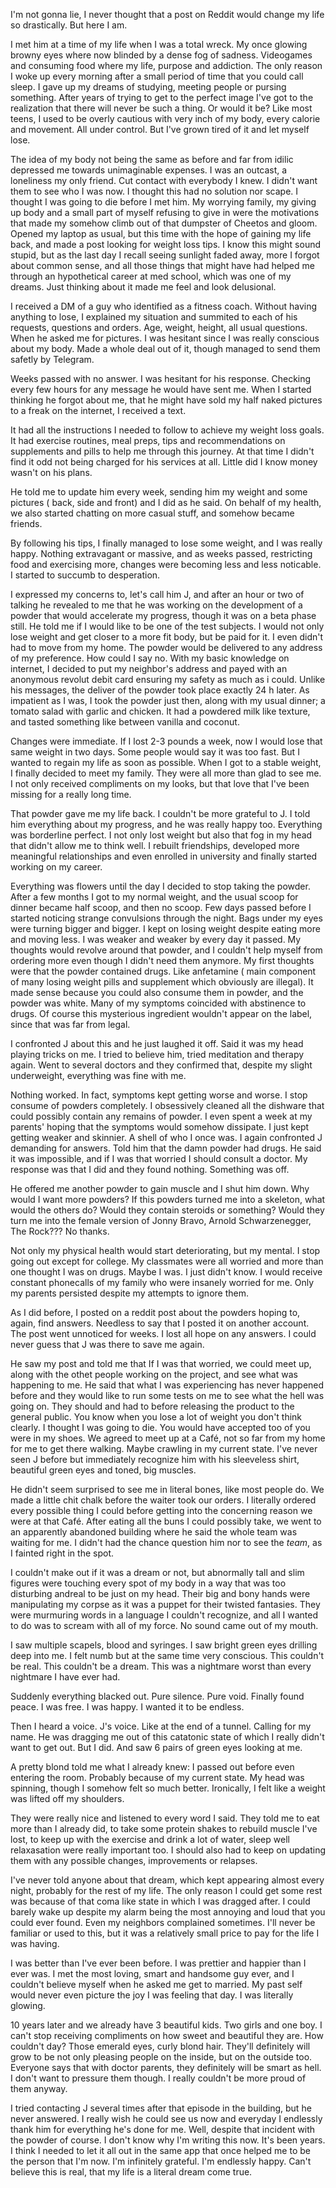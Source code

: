 I'm not gonna lie, I never thought that a post on Reddit would change my life so drastically. But here I am.

I met him at a time of my life when I was a total wreck. My once glowing browny eyes where now blinded by a dense fog of sadness. Videogames and consuming food where my life, purpose and addiction. The only reason I woke up every morning after a small period of time that you could call sleep. I gave up my dreams of studying, meeting people or pursing something. After years of trying to get to the perfect image I've got to the realization that there will never be such a thing. Or would it be? Like most teens, I used to be overly cautious with very inch of my body, every calorie and movement. All under control. But I've grown tired of it and let myself lose.

The idea of my body not being the same as before  and far from idilic depressed me towards unimaginable expenses. I was an outcast, a loneliness my only friend. Cut contact with everybody I knew. I didn't want them to see who I was now. I thought this had no solution nor scape. I thought I was going to die before I met him.
My worrying family, my giving up body and a small part of myself refusing to give in were the motivations that made my somehow climb out of that dumpster of Cheetos and gloom. Opened my laptop as usual, but this time with the hope of gaining my life back, and made a post looking for weight loss tips. I know this might sound stupid, but as the last day I recall seeing sunlight faded away, more I forgot about common sense, and all those things that might have had helped me through an hypothetical career at med school, which was one of my dreams. Just thinking about it made me feel and look delusional.

I received a DM of a guy who identified as a fitness coach. Without having anything to lose, I explained my situation and summited to each of his requests, questions and orders. Age, weight, height, all usual questions. When he asked me for pictures. I was hesitant since I was really conscious about my body. Made a whole deal out of it, though managed to send them safetly by Telegram. 

Weeks passed with no answer. I was hesitant for his response. Checking every few hours for any message he would have sent me. When I started thinking he forgot about me, that he might have sold my half naked pictures to a freak on the internet, I received a text.

It had all the instructions I needed to follow to achieve my weight loss goals. It had exercise routines, meal preps, tips and recommendations on supplements and pills to help me through this journey. At that time I didn't find it odd not being charged for his services at all. Little did I know money wasn't on his plans.

He told me to update him every week, sending him my weight and some pictures ( back, side and front) and I did as he said. On behalf of my health, we also started chatting on more casual stuff, and somehow became friends. 

By following his tips, I finally managed to lose some weight, and I was really happy. Nothing extravagant or massive, and as weeks passed, restricting food and exercising more, changes were becoming less and less noticable. I started to succumb to desperation.

I expressed my concerns to, let's call him J, and after an hour or two of talking he revealed to me  that he was working on the development of a powder that would accelerate my progress, though it was on a beta phase still. He told me if I would like to be one of the test subjects. I would not only lose weight and get closer to a more fit body, but be paid for it. I even didn't had to move from my home. The powder would be delivered to any address of my preference. How could I say no.
With my basic knowledge on internet, I decided to put my neighbor's address and payed with an anonymous revolut debit  card ensuring my safety as much as i could. Unlike his messages, the deliver of the powder took place exactly 24 h later.
As impatient as I was, I took the powder just then, along with my usual dinner; a tomato salad with garlic and chicken. It had a powdered milk like texture, and tasted something like between vanilla and coconut.

Changes were immediate. If I lost 2-3 pounds a week, now I would lose that same weight in two days. Some people would say it was too fast. But I wanted to regain my life as soon as possible.
When I got to a stable weight, I finally decided to meet my family. They were all more than glad to see me. I not only received compliments on my looks, but that love that I've been missing for a really long time.

That powder gave me my life back. I couldn't be more grateful to J. I told him everything about my progress, and he was really happy too.
Everything was borderline perfect. I not only lost weight but also that fog in my head that didn't allow me to think well. I rebuilt friendships, developed more meaningful relationships and even enrolled in university and finally started working on my career.

Everything was flowers until the day I decided to stop taking the powder. After a few months I got to my normal weight, and the usual scoop for dinner became half scoop, and then no scoop. Few days passed before I started noticing strange convulsions through the night. Bags under my eyes were turning bigger and bigger. I kept on losing weight despite eating more and moving less. I was weaker and weaker by every day it passed. My thoughts would revolve around that powder, and I couldn't help myself from ordering more even though I didn't need them anymore.
My first thoughts were that the powder contained drugs. Like anfetamine ( main component of many losing weight pills and supplement which obviously are illegal). It made sense because you could also consume them in powder, and the powder was white. Many of my symptoms coincided with abstinence to drugs. Of course this mysterious ingredient wouldn't appear on the label, since that was far from legal.

I confronted J about this and he just laughed it off. Said it was my head playing tricks on me. I tried to believe him, tried meditation and therapy again. Went to several doctors and they confirmed that, despite my slight underweight, everything was fine with me.

Nothing worked. In fact, symptoms kept getting worse and worse. I stop consume of  powders completely. I obsessively cleaned all the dishware that could possibly contain any remains of powder. I even spent a week at my parents' hoping that the symptoms would somehow dissipate.
I just kept getting weaker and skinnier. A shell of who I once was. I again confronted J demanding for answers. Told him that the damn powder had drugs. He said it was impossible, and if I was that worried I should consult a doctor. My response was that I did and they found nothing. Something was off. 

He offered me another powder to gain muscle and I shut him down. Why would I want more powders? If this powders turned me into a skeleton, what would the others do? Would they contain steroids or something? Would they turn me into the female version of Jonny Bravo, Arnold Schwarzenegger, The Rock??? No thanks. 

Not only my physical health would start deteriorating, but my mental. I stop going out except for college. My classmates were all worried and more than one thought I was on drugs. Maybe I was. I just didn't know. I would receive constant phonecalls of my family who were insanely worried for me. Only my parents persisted despite my attempts to ignore them.

As I did before, I posted on a reddit post about the powders hoping to, again, find answers. Needless to say that  I posted it on another account. The post  went  unnoticed for weeks. I lost all hope on any answers. I could never guess that J was there to save me again.

He saw my post and told me that If I was that worried, we could meet up, along with the othet people working on the project, and see what was happening to me. He said that what I was experiencing has never happened before and they would like to run some tests on me to see what the hell was going on. They should and had to before releasing the product to the general public. 
You know when you lose a lot of weight you don't think clearly. I thought I was going to die. You would have accepted too of you were in my shoes.
We agreed to meet up at a Café, not so far from my home for me to get there walking. Maybe crawling in my current state. I've never seen J before but immediately recognize him with his sleeveless shirt, beautiful green eyes and  toned, big muscles.

He didn't seem surprised to see me in literal bones, like most people do.  We made a little chit chalk before the waiter took our orders. I literally ordered every possible thing I could before getting into the concerning reason we were at that Café. After eating all the buns I could possibly take, we went to an apparently abandoned building where he said the whole team was waiting for me. I didn't had the chance question him nor to see the *team*, as I fainted right in the spot.

I couldn't make out if it was a dream or not, but abnormally tall and slim figures were touching every spot of my body in a way that was too disturbing andreal to be just on my head.  Their big and bony hands were manipulating my corpse as it was a puppet for their twisted fantasies.  They were murmuring words in a language I couldn't recognize, and all I wanted to do was to scream with all of my force. No sound came out of my mouth. 

I saw multiple scapels, blood and syringes. I saw bright green eyes drilling deep into me. I felt numb but at the same time very conscious. This couldn't be real. This couldn't be a dream. This was a nightmare worst than every nightmare I have ever had. 

Suddenly everything blacked out. Pure silence. Pure void. Finally found peace. I was free. I was happy. I wanted it to be endless.

Then I heard a voice. J's voice. Like at the end of a tunnel. Calling for my name. He was dragging me out of this catatonic state of which I really didn't want to get out. But I did. And saw 6 pairs of green eyes looking at me.

A pretty blond told me what I already knew: I passed out before even entering the room. Probably because of my current state. My head was spinning, though I somehow felt so much better. Ironically, I felt like a weight was lifted off my shoulders. 

They were really nice and listened to every word I said. They told me to eat more than I already did, to take some protein shakes to rebuild muscle I've lost, to keep up with the exercise and drink a lot of water, sleep well relaxasation were really important too. I should also had to keep on updating them with any possible changes, improvements or relapses.

I've never told anyone about that dream, which kept appearing almost every night, probably for the rest of my life. The only reason I could get some rest was because of that coma like state in which I was dragged after.  I could barely wake up despite my alarm being the most annoying and loud that you could ever found. Even my neighbors complained sometimes. I'll never be familiar or used to this, but it was a relatively small price to pay for the life I was having.

I was better than I've ever been before.  I was prettier and happier than I ever was. I met the most loving, smart and handsome guy ever, and I couldn't believe myself when he asked me get to married. My past self would never even picture the joy I was feeling that day. I was literally glowing.

10 years later and we already have 3 beautiful kids. Two girls and one boy. I can't stop receiving compliments on how sweet and beautiful they are. How couldn't day? Those emerald eyes, curly blond hair. They'll definitely will grow to be not only pleasing people on the inside, but on the outside too. Everyone says that with doctor parents, they definitely will be smart as hell. I don't want to pressure them though. I really couldn't be more proud of them anyway.

I tried contacting J several times after that episode in the building, but he never answered. I really wish he could see us now and everyday I endlessly thank him for everything he's done for me. Well, despite that incident with the powder of course.
I don't know why I'm writing this now. It's been years. I think I needed to let it all out in the same app that once helped me to be the person that I'm now. I'm infinitely grateful. I'm endlessly happy. Can't believe this is real, that my life is a literal dream come true.
